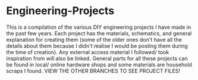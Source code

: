 # Engineering-Projects
This is a compilation of the various DIY engineering projects I have made in the past few years. Each project has the materials, schematics, and general explanation for creating them (some of the older ones don't have all the details about them because I didn't realise I would be posting them during the time of creation). Any external access material I followed/ took inspiration from will also be linked. General parts for all these projects can be found in local/ online hardware shops and some materials are household scraps I found.
VIEW THE OTHER BRANCHES TO SEE PROJECT FILES!
